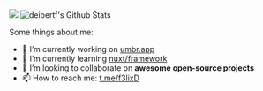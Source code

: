 

<img src="https://github-readme-streak-stats.herokuapp.com/?user=felix-exon"/>

<img  alt="deibertf's Github Stats" src="https://github-readme-stats.vercel.app/api/top-langs/?username=deibertf&count_private=true&langs_count=10&layout=compact&theme=dracula" /> 

Some things about me:

- 🔭 I’m currently working on <a href="https://umbr.app" target="_blank">umbr.app</a>
- 🌱 I’m currently learning <a href="https://github.com/nuxt/framework">nuxt/framework</a>
- 👯 I’m looking to collaborate on <b>awesome open-source projects</b>
- 📫 How to reach me: <a href="https://t.me/f3lixD" taget="_blank">t.me/f3lixD</a>
